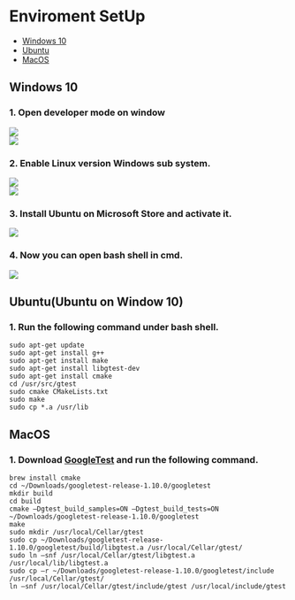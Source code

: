 # Enviroment SetUp  

* [Windows 10](https://hackmd.io/C77OMqfuSUGuf-SDC0zUwA#Windows-10)
* [Ubuntu](https://hackmd.io/C77OMqfuSUGuf-SDC0zUwA#UbuntuUbuntu-on-Window-10)
* [MacOS](https://hackmd.io/C77OMqfuSUGuf-SDC0zUwA#MacOS)

## Windows 10  
### 1. Open developer mode on window  
![](https://i.imgur.com/90z86U2.png)  
![](https://i.imgur.com/2mP5opN.png)  

### 2. Enable Linux version Windows sub system.  
![](https://i.imgur.com/dZ695aE.png)  
![](https://i.imgur.com/ZfGTY1D.png)  

### 3. Install Ubuntu on Microsoft Store and activate it.
![](https://i.imgur.com/oSL9INK.png)

### 4. Now you can open bash shell in cmd.  
![](https://i.imgur.com/v7WVbMe.png)

## Ubuntu(Ubuntu on Window 10)  
### 1. Run the following command under bash shell.  
```
sudo apt-get update
sudo apt-get install g++
sudo apt-get install make
sudo apt-get install libgtest-dev
sudo apt-get install cmake
cd /usr/src/gtest 
sudo cmake CMakeLists.txt 
sudo make 
sudo cp *.a /usr/lib
```

## MacOS  

### 1. Download [GoogleTest](https://github.com/google/googletest/releases/tag/release-1.10.0) and run the following command.  
```
brew install cmake
cd ~/Downloads/googletest-release-1.10.0/googletest
mkdir build
cd build
cmake –Dgtest_build_samples=ON –Dgtest_build_tests=ON ~/Downloads/googletest-release-1.10.0/googletest
make
sudo mkdir /usr/local/Cellar/gtest
sudo cp ~/Downloads/googletest-release-1.10.0/googletest/build/libgtest.a /usr/local/Cellar/gtest/
sudo ln –snf /usr/local/Cellar/gtest/libgtest.a /usr/local/lib/libgtest.a
sudo cp –r ~/Downloads/googletest-release-1.10.0/googletest/include /usr/local/Cellar/gtest/
ln –snf /usr/local/Cellar/gtest/include/gtest /usr/local/include/gtest
```
